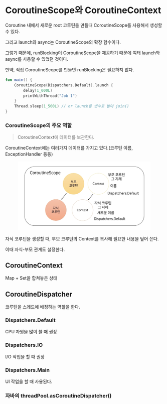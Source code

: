 # CoroutineScope와 CoroutineContext

Coroutine 내에서 새로운 root 코루틴을 만들때 CoroutineScope를 사용해서 생성할 수 있다.

그리고 launch와 async는 CoroutineScope의 확장 함수이다.

그렇기 때문에, runBlocking이 CoroutineScope을 제공하기 때문에 여태 launch와 async를 사용할 수 있었던 것이다.

만약, 직접 CoroutineScope를 만들면 runBlocking은 필요하지 않다.

```kotlin
fun main() {
    CoroutineScope(Dispatchers.Default).launch {
        delay(1_000L)
        printWithThread("Job 1")
    }
    Thread.sleep(1_500L) // or launch를 변수로 받아 join()
}
```

### CoroutineScope의 주요 역할

> CoroutineContext에 데이터를 보관한다.

CoroutineContext에는 여러가지 데이터를 가지고 있다.(코루틴 이름, ExceptionHandler 등등)

<figure><img src="../../.gitbook/assets/image.png" alt=""><figcaption></figcaption></figure>

자식 코루틴을 생성할 때, 부모 코루틴의 Context를 복사해 필요한 내용을 덮어 쓴다.

이때 자식-부모 관계도 설정한다.

## CoroutineContext

Map + Set을 합쳐놓은 상태

## CoroutineDispatcher

코루틴을 스레드에 배정하는 역할을 한다.

### Dispatchers.Default

CPU 자원을 많이 쓸 때 권장

### Dispatchers.IO

I/O 작업을 할 때 권장

### Dispatchers.Main

UI 작업을 할 때 사용된다.

### 자바의 threadPool.asCoroutineDispatcher()
